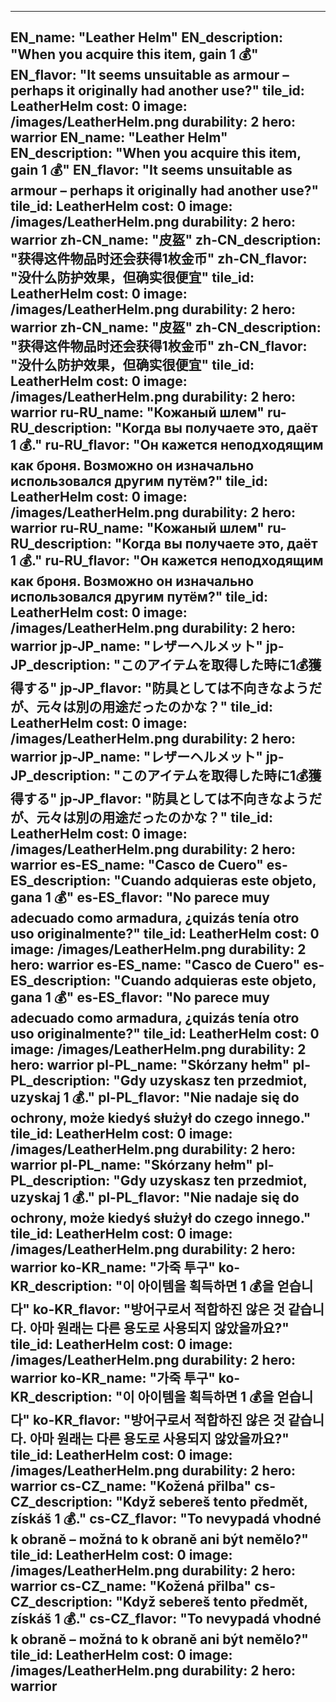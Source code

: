 ---

EN_name: "Leather Helm"
EN_description: "When you acquire this item, gain 1 💰"
EN_flavor: "It seems unsuitable as armour – perhaps it originally had another use?"
tile_id: LeatherHelm
cost: 0
image: /images/LeatherHelm.png
durability: 2
hero: warrior
EN_name: "Leather Helm"
EN_description: "When you acquire this item, gain 1 💰"
EN_flavor: "It seems unsuitable as armour – perhaps it originally had another use?"
tile_id: LeatherHelm
cost: 0
image: /images/LeatherHelm.png
durability: 2
hero: warrior
zh-CN_name: "皮盔"
zh-CN_description: "获得这件物品时还会获得1枚金币"
zh-CN_flavor: "没什么防护效果，但确实很便宜"
tile_id: LeatherHelm
cost: 0
image: /images/LeatherHelm.png
durability: 2
hero: warrior
zh-CN_name: "皮盔"
zh-CN_description: "获得这件物品时还会获得1枚金币"
zh-CN_flavor: "没什么防护效果，但确实很便宜"
tile_id: LeatherHelm
cost: 0
image: /images/LeatherHelm.png
durability: 2
hero: warrior
ru-RU_name: "Кожаный шлем"
ru-RU_description: "Когда вы получаете это, даёт 1 💰."
ru-RU_flavor: "Он кажется неподходящим как броня. Возможно он изначально использовался другим путём?"
tile_id: LeatherHelm
cost: 0
image: /images/LeatherHelm.png
durability: 2
hero: warrior
ru-RU_name: "Кожаный шлем"
ru-RU_description: "Когда вы получаете это, даёт 1 💰."
ru-RU_flavor: "Он кажется неподходящим как броня. Возможно он изначально использовался другим путём?"
tile_id: LeatherHelm
cost: 0
image: /images/LeatherHelm.png
durability: 2
hero: warrior
jp-JP_name: "レザーヘルメット"
jp-JP_description: "このアイテムを取得した時に1💰獲得する"
jp-JP_flavor: "防具としては不向きなようだが、元々は別の用途だったのかな？"
tile_id: LeatherHelm
cost: 0
image: /images/LeatherHelm.png
durability: 2
hero: warrior
jp-JP_name: "レザーヘルメット"
jp-JP_description: "このアイテムを取得した時に1💰獲得する"
jp-JP_flavor: "防具としては不向きなようだが、元々は別の用途だったのかな？"
tile_id: LeatherHelm
cost: 0
image: /images/LeatherHelm.png
durability: 2
hero: warrior
es-ES_name: "Casco de Cuero"
es-ES_description: "Cuando adquieras este objeto, gana 1 💰"
es-ES_flavor: "No parece muy adecuado como armadura, ¿quizás tenía otro uso originalmente?"
tile_id: LeatherHelm
cost: 0
image: /images/LeatherHelm.png
durability: 2
hero: warrior
es-ES_name: "Casco de Cuero"
es-ES_description: "Cuando adquieras este objeto, gana 1 💰"
es-ES_flavor: "No parece muy adecuado como armadura, ¿quizás tenía otro uso originalmente?"
tile_id: LeatherHelm
cost: 0
image: /images/LeatherHelm.png
durability: 2
hero: warrior
pl-PL_name: "Skórzany hełm"
pl-PL_description: "Gdy uzyskasz ten przedmiot, uzyskaj 1 💰."
pl-PL_flavor: "Nie nadaje się do ochrony, może kiedyś służył do czego innego."
tile_id: LeatherHelm
cost: 0
image: /images/LeatherHelm.png
durability: 2
hero: warrior
pl-PL_name: "Skórzany hełm"
pl-PL_description: "Gdy uzyskasz ten przedmiot, uzyskaj 1 💰."
pl-PL_flavor: "Nie nadaje się do ochrony, może kiedyś służył do czego innego."
tile_id: LeatherHelm
cost: 0
image: /images/LeatherHelm.png
durability: 2
hero: warrior
ko-KR_name: "가죽 투구"
ko-KR_description: "이 아이템을 획득하면 1 💰을 얻습니다"
ko-KR_flavor: "방어구로서 적합하진 않은 것 같습니다. 아마 원래는 다른 용도로 사용되지 않았을까요?"
tile_id: LeatherHelm
cost: 0
image: /images/LeatherHelm.png
durability: 2
hero: warrior
ko-KR_name: "가죽 투구"
ko-KR_description: "이 아이템을 획득하면 1 💰을 얻습니다"
ko-KR_flavor: "방어구로서 적합하진 않은 것 같습니다. 아마 원래는 다른 용도로 사용되지 않았을까요?"
tile_id: LeatherHelm
cost: 0
image: /images/LeatherHelm.png
durability: 2
hero: warrior
cs-CZ_name: "Kožená přilba"
cs-CZ_description: "Když sebereš tento předmět, získáš 1 💰."
cs-CZ_flavor: "To nevypadá vhodné k obraně – možná to k obraně ani být nemělo?"
tile_id: LeatherHelm
cost: 0
image: /images/LeatherHelm.png
durability: 2
hero: warrior
cs-CZ_name: "Kožená přilba"
cs-CZ_description: "Když sebereš tento předmět, získáš 1 💰."
cs-CZ_flavor: "To nevypadá vhodné k obraně – možná to k obraně ani být nemělo?"
tile_id: LeatherHelm
cost: 0
image: /images/LeatherHelm.png
durability: 2
hero: warrior
---